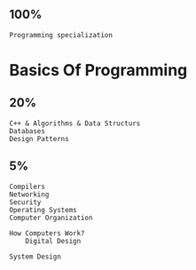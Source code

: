 ## 100%
	Programming specialization

# Basics Of Programming
##	20%
	C++ & Algorithms & Data Structurs
	Databases
	Design Patterns

## 5%
	Compilers
	Networking
	Security
	Operating Systems
	Computer Organization

	How Computers Work?
		Digital Design

	System Design


